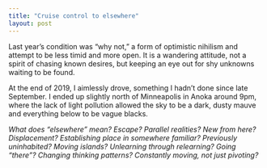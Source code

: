 ```yaml
---
title: "Cruise control to elsewhere"
layout: post
---
```


Last year’s condition was “why not,” a form of optimistic nihilism and attempt to be less timid and more open. It is a wandering attitude, not a spirit of chasing known desires, but keeping an eye out for shy unknowns waiting to be found.

At the end of 2019, I aimlessly drove, something I hadn’t done since late September. I ended up slightly north of Minneapolis in Anoka around 9pm, where the lack of light pollution allowed the sky to be a dark, dusty mauve and everything below to be vague blacks.

*What does “elsewhere” mean? Escape? Parallel realities? New from here? Displacement? Establishing place in somewhere familiar? Previously uninhabited? Moving islands? Unlearning through relearning? Going “there”? Changing thinking patterns? Constantly moving, not just pivoting?*

